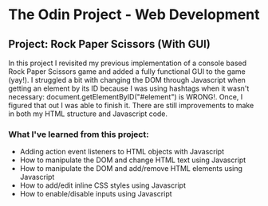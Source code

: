 # The Odin Project - Web Development #
## Project: Rock Paper Scissors (With GUI) ##
In this project I revisited my previous implementation of a console based Rock Paper Scissors game
and added a fully functional GUI to the game (yay!). I struggled a bit with changing the DOM through Javascript
when getting an element by its ID because I was using hashtags when it wasn't necessary: document.getElementByID("#element")
is WRONG!. Once, I figured that out I was able to finish it. There are still improvements to make in both my HTML structure
and Javascript code.

### What I've learned from this project: ###
* Adding action event listeners to HTML objects with Javascript
* How to manipulate the DOM and change HTML text using Javascript
* How to manipulate the DOM and add/remove HTML elements using Javascript
* How to add/edit inline CSS styles using Javascript
* How to enable/disable inputs using Javascript